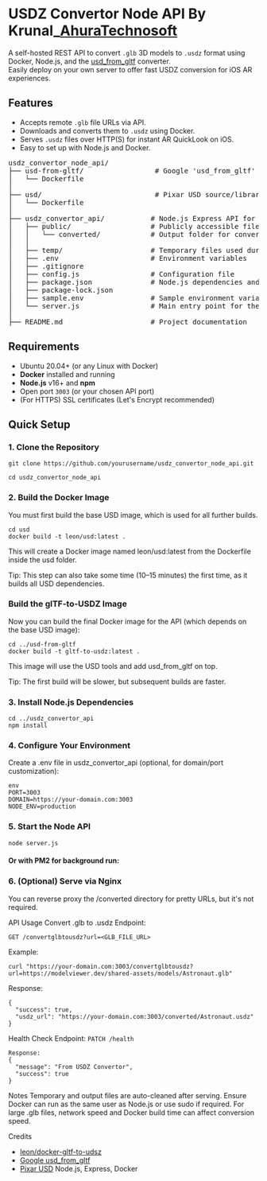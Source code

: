 # USDZ Convertor Node API By Krunal_[AhuraTechnosoft](https://ahuratechnosoft.com)

A self-hosted REST API to convert `.glb` 3D models to `.usdz` format using Docker, Node.js, and the [usd_from_gltf](https://github.com/google/usd_from_gltf) converter.  
Easily deploy on your own server to offer fast USDZ conversion for iOS AR experiences.



## Features

- Accepts remote `.glb` file URLs via API.
- Downloads and converts them to `.usdz` using Docker.
- Serves `.usdz` files over HTTP(S) for instant AR QuickLook on iOS.
- Easy to set up with Node.js and Docker.

<pre>
usdz_convertor_node_api/
├── usd-from-gltf/                 # Google 'usd_from_gltf' source and main Dockerfile for building
│   └── Dockerfile
│
├── usd/                           # Pixar USD source/libraries; may also contain its own Dockerfile
│   └── Dockerfile
│
├── usdz_convertor_api/           # Node.js Express API for conversion
│   ├── public/                   # Publicly accessible files
│   │   └── converted/            # Output folder for converted USDZ files
│   │
│   ├── temp/                     # Temporary files used during conversion (auto-deleted post-process)
│   ├── .env                      # Environment variables
│   ├── .gitignore
│   ├── config.js                 # Configuration file
│   ├── package.json              # Node.js dependencies and scripts
│   ├── package-lock.json
│   ├── sample.env                # Sample environment variable file
│   └── server.js                 # Main entry point for the Express API
│
├── README.md                     # Project documentation
</pre>


## Requirements

- Ubuntu 20.04+ (or any Linux with Docker)
- **Docker** installed and running
- **Node.js** v16+ and **npm**
- Open port `3003` (or your chosen API port)
- (For HTTPS) SSL certificates (Let's Encrypt recommended)


## Quick Setup
### 1. Clone the Repository

```
git clone https://github.com/yourusername/usdz_convertor_node_api.git

cd usdz_convertor_node_api
```

### 2. Build the Docker Image
You must first build the base USD image, which is used for all further builds.

```
cd usd
docker build -t leon/usd:latest .
```

This will create a Docker image named leon/usd:latest from the Dockerfile inside the usd folder.

Tip: This step can also take some time (10–15 minutes) the first time, as it builds all USD dependencies.

### Build the glTF-to-USDZ Image
Now you can build the final Docker image for the API (which depends on the base USD image):
```
cd ../usd-from-gltf
docker build -t gltf-to-usdz:latest .
```
This image will use the USD tools and add usd_from_gltf on top.

Tip: The first build will be slower, but subsequent builds are faster.


### 3. Install Node.js Dependencies
```
cd ../usdz_convertor_api
npm install
```
### 4. Configure Your Environment
Create a .env file in usdz_convertor_api (optional, for domain/port customization):
```
env
PORT=3003
DOMAIN=https://your-domain.com:3003
NODE_ENV=production
```
### 5. Start the Node API
``` node server.js ```
#### Or with PM2 for background run:


### 6. (Optional) Serve via Nginx
You can reverse proxy the /converted directory for pretty URLs, but it's not required.

API Usage
Convert .glb to .usdz
Endpoint:
```
GET /convertglbtousdz?url=<GLB_FILE_URL>
```
Example:
```
curl "https://your-domain.com:3003/convertglbtousdz?url=https://modelviewer.dev/shared-assets/models/Astronaut.glb"
```
Response:
```
{
  "success": true,
  "usdz_url": "https://your-domain.com:3003/converted/Astronaut.usdz"
}
```
Health Check
Endpoint:
```PATCH /health```
```
Response:
{
  "message": "From USDZ Convertor",
  "success": true
}
```
Notes
Temporary and output files are auto-cleaned after serving.
Ensure Docker can run as the same user as Node.js or use sudo if required.
For large .glb files, network speed and Docker build time can affect conversion speed.

Credits
- [leon/docker-gltf-to-udsz](https://github.com/leon/docker-gltf-to-udsz)
- [Google usd_from_gltf](https://github.com/google/usd_from_gltf)
- [Pixar USD](https://github.com/PixarAnimationStudios/USD)
Node.js, Express, Docker
